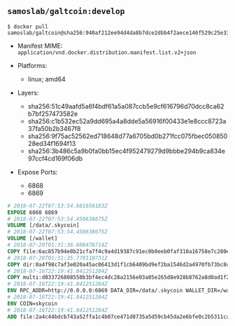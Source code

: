 ## `samoslab/galtcoin:develop`

```console
$ docker pull samoslab/galtcoin@sha256:940af212ee94d4da8b7dce2dbb4f2aece146f529c25e33908fbecc2bcfe2f425
```

- Manifest MIME: `application/vnd.docker.distribution.manifest.list.v2+json`
- Platforms:
	- linux; amd64

- Layers:
	- sha256:51c49aafd5a6f4bdf61a5a087ccb5e9cf616796d70dcc8ca62b7bf257473582e
    - sha256:c1b532ec52a9dd695a4a8dde5a56916f00433e1e8ccc8723a37fa50b2b3467f8
    - sha256:9f75ac52562ed718648d77a6705bd0b271fcc075fbec05085028ed34f1694f13
    - sha256:3b486c5a9b0fa0bb15ec4f952479279d9bbbe294b9ca834e97ccf4cd169f06db

- Expose Ports:
	- 6868
    - 6869

```dockerfile
# 2018-07-22T07:53:54.681656183Z
EXPOSE 6868 6869
# 2018-07-22T07:53:54.450638675Z
VOLUME [/data/.skycoin]
# 2018-07-22T07:53:54.450638675Z
VOLUME [/wallet]
# 2018-07-20T01:31:36.608478714Z
COPY file:6ac857b94e8b21cfa7f4c9a4d19387c91ec0b0eeb0faf318a16758e7c280e791 in /usr/local/bin/docker_launcher.sh
# 2018-07-20T01:31:35.779110731Z
COPY dir:0a4f98c7af3e020a45ac06413d1f1cb6409bd9ef2ba1546d2a4970fb73bc8c31 in /usr/local/skycoin/src/gui/static
# 2018-07-16T22:19:41.841251284Z
COPY multi:d033726808550b3bf4ec4dc28a2156e03a05e265d8e928b8762a8d0ad1f2583e in /usr/bin/
# 2018-07-16T22:19:41.841251284Z
ENV RPC_ADDR=http://0.0.0.0:6869 DATA_DIR=/data/.skycoin WALLET_DIR=/wallet USE_CSRF=1 WALLET_NAME=.wlt
# 2018-07-16T22:19:41.841251284Z
ENV COIN=skycoin
# 2018-07-16T22:19:41.841251284Z
ADD file:2a4c44bdcb743a52ffa1c4b07ce471d8735a5d59cb45da2e6bfe0c2b5311ca90 in /
```
